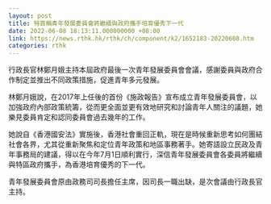 ```yaml
---
layout: post
title: 特首稱青年發展委員會將繼續與政府攜手培育優秀下一代
date: 2022-06-08 18:13:11.000000000 +08:00
link: https://news.rthk.hk/rthk/ch/component/k2/1652183-20220608.htm
categories: rthk
---
```


行政長官林鄭月娥主持本屆政府最後一次青年發展委員會會議，感謝委員與政府合作制定並推出不同政策措施，促進青年多元發展。

林鄭月娥說，在2017年上任後的首份《施政報告》宣布成立青年發展委員會，以加強政府內部政策統籌，從而更全面並更有效地研究和討論青年人關注的議題，她樂見委員肯定和認同委員會過去幾年的工作。

她說自《香港國安法》實施後，香港社會重回正軌，現在是時候重新思考如何團結社會各界，尤其從重新聚焦和定位青年政策和地區事務著手。她寄語設立民政及青年事務局的建議，得以在今年7月1日順利實行，深信青年發展委員會各委員將繼續與特區政府攜手，為香港培育優秀的下一代。

青年發展委員會原由政務司司長擔任主席，因司長一職出缺，是次會議由行政長官主持。
